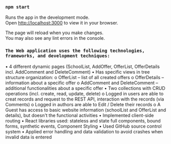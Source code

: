 ### `npm start`

Runs the app in the development mode.\
Open [http://localhost:3000](http://localhost:3000) to view it in your browser.

The page will reload when you make changes.\
You may also see any lint errors in the console.

### `The Web application uses the following technologies, frameworks, and development techniques:`
•	4 different dynamic pages (SchoolList, AddOffer, OfferList, OfferDetails incl. AddComment and DeleteComment)
•	Has specific views in tree structure organization:
o	OfferList – list of all created offers
o	OfferDetails – information about a specific offer
o	AddComment and DeleteComment – additional functionalities about a specific offer
•	Two collections with CRUD operations (incl. create, read, update, delete)
o	Logged in users are able to creat records and request to the REST API, interaction with the records (via Comments)
o	Logged in authors are able to Edit / Delete their records
o	A Guest has access to basic website information (schoolList and OfferList and details), but doesn't the functional activities
•	Implemented client-side routing
•	React libraries used: stateless and state full components, bound forms, synthetic events, Component Styling
•	Used GitHub source control system
•	Applied error handling and data validation to avoid crashes when invalid data is entered

